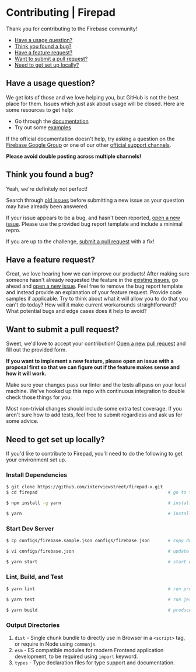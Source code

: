 # Contributing | Firepad

Thank you for contributing to the Firebase community!

- [Have a usage question?](#question)
- [Think you found a bug?](#issue)
- [Have a feature request?](#feature)
- [Want to submit a pull request?](#submit)
- [Need to get set up locally?](#local-setup)

## <a name="question"></a>Have a usage question?

We get lots of those and we love helping you, but GitHub is not the best place for them. Issues
which just ask about usage will be closed. Here are some resources to get help:

- Go through the [documentation](https://firepad.io/docs/)
- Try out some [examples](../examples/README.md)

If the official documentation doesn't help, try asking a question on the
[Firebase Google Group](https://groups.google.com/forum/#!forum/firebase-talk) or one of our
other [official support channels](https://firebase.google.com/support/).

**Please avoid double posting across multiple channels!**

## <a name="issue"></a>Think you found a bug?

Yeah, we're definitely not perfect!

Search through [old issues](https://github.com/interviewstreet/firepad-x/issues) before submitting a new
issue as your question may have already been answered.

If your issue appears to be a bug, and hasn't been reported,
[open a new issue](https://github.com/interviewstreet/firepad-x/issues/new). Please use the provided bug
report template and include a minimal repro.

If you are up to the challenge, [submit a pull request](#submit) with a fix!

## <a name="feature"></a>Have a feature request?

Great, we love hearing how we can improve our products! After making sure someone hasn't already
requested the feature in the [existing issues](https://github.com/interviewstreet/firepad-x/issues), go
ahead and [open a new issue](https://github.com/interviewstreet/firepad-x/issues/new). Feel free to remove
the bug report template and instead provide an explanation of your feature request. Provide code
samples if applicable. Try to think about what it will allow you to do that you can't do today? How
will it make current workarounds straightforward? What potential bugs and edge cases does it help to
avoid?

## <a name="submit"></a>Want to submit a pull request?

Sweet, we'd love to accept your contribution! [Open a new pull request](https://github.com/interviewstreet/firepad-x/pull/new/master)
and fill out the provided form.

**If you want to implement a new feature, please open an issue with a proposal first so that we can
figure out if the feature makes sense and how it will work.**

Make sure your changes pass our linter and the tests all pass on your local machine. We've hooked
up this repo with continuous integration to double check those things for you.

Most non-trivial changes should include some extra test coverage. If you aren't sure how to add
tests, feel free to submit regardless and ask us for some advice.

## <a name="local-setup"></a>Need to get set up locally?

If you'd like to contribute to Firepad, you'll need to do the following to get your environment set up.

### Install Dependencies

```bash
$ git clone https://github.com/interviewstreet/firepad-x.git
$ cd firepad                                                  # go to the firepad directory

$ npm install -g yarn                                         # install yarn globally

$ yarn                                                        # install local npm build / test dependencies
```

### Start Dev Server

```bash
$ cp configs/firebase.sample.json configs/firebase.json       # copy dummy config file

$ vi configs/firebase.json                                    # update configuration

$ yarn start                                                  # start webpack server
```

### Lint, Build, and Test

```bash
$ yarn lint                                                   # run prettier

$ yarn test                                                   # run jest test suites

$ yarn build                                                  # produces output bundles
```

### Output Directories

1. `dist` - Single chunk bundle to directly use in Browser in a `<script>` tag, or require in Node using `commonjs`.
2. `esm` - ES compatible modules for modern Frontend application development, to be required using `import` keyword.
3. `types` - Type declaration files for type support and documentation.
